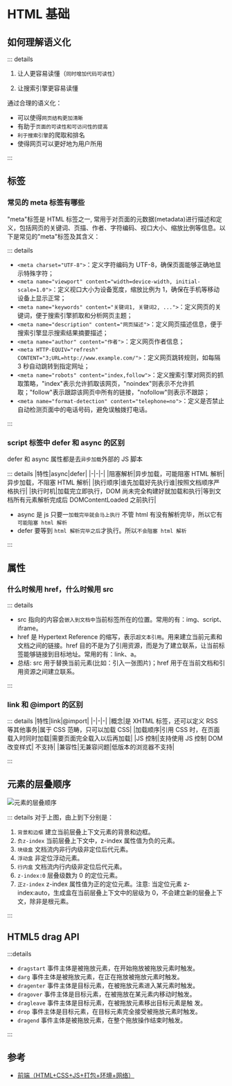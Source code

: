 # HTML 基础

## 如何理解语义化

::: details

1. 让人更容易读懂（`同时增加代码可读性`）

2. 让搜索引擎更容易读懂

通过合理的语义化：

- 可以使得`网页结构更加清晰`
- 有助于`页面的可读性和可访问性的提高`
- `利于搜索引擎`的爬取和排名
- 使得网页可以更好地为用户所用

:::

## 标签

### 常见的 meta 标签有哪些

"meta"标签是 HTML 标签之一, 常用于对页面的元数据(metadata)进行描述和定义，包括网页的关键词、页描、作者、字符编码、视口大小、缩放比例等信息。以下是常见的"meta"标签及其含义：

::: details

- `<meta charset="UTF-8">`：定义字符编码为 UTF-8，确保页面能够正确地显示特殊字符；
- `<meta name="viewport" content="width=device-width, initial-scale=1.0">`：定义视口大小为设备宽度，缩放比例为 1，确保在手机等移动设备上显示正常；
- `<meta name="keywords" content="关键词1, 关键词2, ...">`：定义网页的关键词，便于搜索引擎抓取和分析网页主题；
- `<meta name="description" content="网页描述">`：定义网页描述信息，便于搜索引擎显示搜索结果摘要描述；
- `<meta name="author" content="作者">`：定义网页作者信息；
- `<meta HTTP-EQUIV="refresh" CONTENT="3;URL=http://www.example.com/">`：定义网页跳转规则，如每隔 3 秒自动跳转到指定网址；
- `<meta name="robots" content="index,follow">`：定义搜索引擎对网页的抓取策略，"index"表示允许抓取该网页，"noindex"则表示不允许抓取；"follow"表示跟踪该网页中所有的链接，"nofollow"则表示不跟踪；
- `<meta name="format-detection" content="telephone=no">`：定义是否禁止自动检测页面中的电话号码，避免误触拨打电话。

:::

### script 标签中 defer 和 async 的区别

defer 和 async 属性都是去`异步加载`外部的 JS 脚本

::: details
|特性|async|defer|
|-|-|-|
|阻塞解析|异步加载，可能阻塞 HTML 解析|异步加载，不阻塞 HTML 解析|
|执行顺序|谁先加载好先执行谁|按照文档顺序严格执行|
|执行时机|加载完立即执行，DOM 尚未完全构建好就加载和执行|等到文档所有元素解析完成后 DOMContentLoaded 之前执行|

- async 是 js 只要一`加载完毕就会马上执行` 不管 html 有没有解析完毕，所以它有`可能阻塞 html 解析`
- defer 要等到 `html 解析完毕之后`才执行。所以`不会阻塞 html 解析`

:::

## 属性

### 什么时候用 href，什么时候用 src

::: details

- src 指向的内容会`嵌入到文档中`当前标签所在的位置。常用的有：img、script、iframe。
- href 是 Hypertext Reference 的缩写，表示`超文本引用`。用来建立当前元素和文档之间的链接。href 目的不是为了引用资源，而是为了建立联系，让当前标签能够链接到目标地址。常用的有：link、a。
- 总结: src 用于替换当前元素(比如：引入一张图片)；href 用于在当前文档和引用资源之间建立联系。

:::

### link 和 @import 的区别

::: details
|特性|link|@import|
|-|-|-|
|概念|是 XHTML 标签，还可以定义 RSS 等其他事务|属于 CSS 范畴，只可以加载 CSS|
|加载顺序|引用 CSS 时，在页面载入时同时加载|需要页面完全载入以后再加载|
|JS 控制|支持使用 JS 控制 DOM 改变样式| 不支持|
|兼容性|无兼容问题|低版本的浏览器不支持|

:::

## 元素的层叠顺序

<Image src="/01htmlcss/layer.jpg" alt="元素的层叠顺序" />

::: details
对于上图，由上到下分别是：

1. `背景和边框` 建立当前层叠上下文元素的背景和边框。
2. `负z-index` 当前层叠上下文中，z-index 属性值为负的元素。
3. `块级盒` 文档流内非行内级非定位后代元素。
4. `浮动盒` 非定位浮动元素。
5. `行内盒` 文档流内行内级非定位后代元素。
6. `z-index:0` 层叠级数为 0 的定位元素。
7. `正z-index` z-index 属性值为正的定位元素。注意: 当定位元素 z-index:auto，生成盒在当前层叠上下文中的层级为 0，不会建立新的层叠上下文，除非是根元素。

:::

## HTML5 drag API

:::details

- `dragstart` 事件主体是被拖放元素，在开始拖放被拖放元素时触发。
- `darg` 事件主体是被拖放元素，在正在拖放被拖放元素时触发。
- `dragenter` 事件主体是目标元素，在被拖放元素进入某元素时触发。
- `dragover` 事件主体是目标元素，在被拖放在某元素内移动时触发。
- `dragleave` 事件主体是目标元素，在被拖放元素移出目标元素是触
  发。
- `drop` 事件主体是目标元素，在目标元素完全接受被拖放元素时触发。
- `dragend` 事件主体是被拖放元素，在整个拖放操作结束时触发。

:::

## 参考

- [前端（HTML+CSS+JS+打包+环境+网络）](https://juejin.cn/post/7227787460968415289#heading-1)
